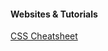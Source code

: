 #### Websites & Tutorials

[CSS Cheatsheet][1]

[1]: http://www.addedbytes.com/cheat-sheets/download/css-cheat-sheet-v2.pdf